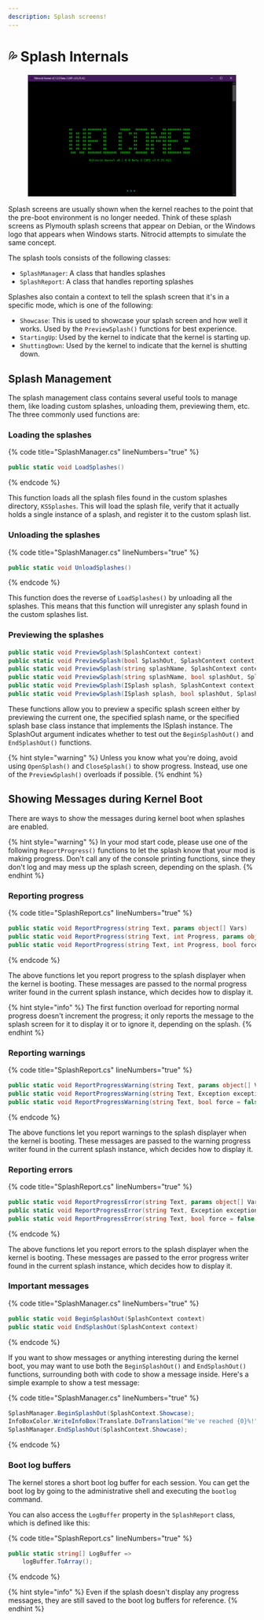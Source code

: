 ```yaml
---
description: Splash screens!
---
```


# 💦 Splash Internals

<figure><img src="../../../.gitbook/assets/image.png" alt=""><figcaption></figcaption></figure>

Splash screens are usually shown when the kernel reaches to the point that the pre-boot environment is no longer needed. Think of these splash screens as Plymouth splash screens that appear on Debian, or the Windows logo that appears when Windows starts. Nitrocid attempts to simulate the same concept.

The splash tools consists of the following classes:

* `SplashManager`: A class that handles splashes
* `SplashReport`: A class that handles reporting splashes

Splashes also contain a context to tell the splash screen that it's in a specific mode, which is one of the following:

* `Showcase`: This is used to showcase your splash screen and how well it works. Used by the `PreviewSplash()` functions for best experience.
* `StartingUp`: Used by the kernel to indicate that the kernel is starting up.
* `ShuttingDown`: Used by the kernel to indicate that the kernel is shutting down.

## Splash Management

The splash management class contains several useful tools to manage them, like loading custom splashes, unloading them, previewing them, etc. The three commonly used functions are:

### Loading the splashes

{% code title="SplashManager.cs" lineNumbers="true" %}
```csharp
public static void LoadSplashes()
```
{% endcode %}

This function loads all the splash files found in the custom splashes directory, `KSSplashes`. This will load the splash file, verify that it actually holds a single instance of a splash, and register it to the custom splash list.

### Unloading the splashes

{% code title="SplashManager.cs" lineNumbers="true" %}
```csharp
public static void UnloadSplashes()
```
{% endcode %}

This function does the reverse of `LoadSplashes()` by unloading all the splashes. This means that this function will unregister any splash found in the custom splashes list.

### Previewing the splashes

```csharp
public static void PreviewSplash(SplashContext context)
public static void PreviewSplash(bool SplashOut, SplashContext context)
public static void PreviewSplash(string splashName, SplashContext context)
public static void PreviewSplash(string splashName, bool splashOut, SplashContext context)
public static void PreviewSplash(ISplash splash, SplashContext context)
public static void PreviewSplash(ISplash splash, bool splashOut, SplashContext context)
```

These functions allow you to preview a specific splash screen either by previewing the current one, the specified splash name, or the specified splash base class instance that implements the ISplash instance. The SplashOut argument indicates whether to test out the `BeginSplashOut()` and `EndSplashOut()` functions.

{% hint style="warning" %}
Unless you know what you're doing, avoid using `OpenSplash()` and `CloseSplash()` to show progress. Instead, use one of the `PreviewSplash()` overloads if possible.
{% endhint %}

## Showing Messages during Kernel Boot

There are ways to show the messages during kernel boot when splashes are enabled.

{% hint style="warning" %}
In your mod start code, please use one of the following `ReportProgress()` functions to let the splash know that your mod is making progress. Don't call any of the console printing functions, since they don't log and may mess up the splash screen, depending on the splash.
{% endhint %}

### Reporting progress

{% code title="SplashReport.cs" lineNumbers="true" %}
```csharp
public static void ReportProgress(string Text, params object[] Vars)
public static void ReportProgress(string Text, int Progress, params object[] Vars)
public static void ReportProgress(string Text, int Progress, bool force = false, ISplash splash = null, params object[] Vars)
```
{% endcode %}

The above functions let you report progress to the splash displayer when the kernel is booting. These messages are passed to the normal progress writer found in the current splash instance, which decides how to display it.

{% hint style="info" %}
The first function overload for reporting normal progress doesn't increment the progress; it only reports the message to the splash screen for it to display it or to ignore it, depending on the splash.
{% endhint %}

### Reporting warnings

{% code title="SplashReport.cs" lineNumbers="true" %}
```csharp
public static void ReportProgressWarning(string Text, params object[] Vars)
public static void ReportProgressWarning(string Text, Exception exception, params object[] Vars)
public static void ReportProgressWarning(string Text, bool force = false, ISplash splash = null, Exception exception = null, params object[] Vars)
```
{% endcode %}

The above functions let you report warnings to the splash displayer when the kernel is booting. These messages are passed to the warning progress writer found in the current splash instance, which decides how to display it.

### Reporting errors

{% code title="SplashReport.cs" lineNumbers="true" %}
```csharp
public static void ReportProgressError(string Text, params object[] Vars)
public static void ReportProgressError(string Text, Exception exception, params object[] Vars)
public static void ReportProgressError(string Text, bool force = false, ISplash splash = null, Exception exception = null, params object[] Vars)
```
{% endcode %}

The above functions let you report errors to the splash displayer when the kernel is booting. These messages are passed to the error progress writer found in the current splash instance, which decides how to display it.

### Important messages

{% code title="SplashManager.cs" lineNumbers="true" %}
```csharp
public static void BeginSplashOut(SplashContext context)
public static void EndSplashOut(SplashContext context)
```
{% endcode %}

If you want to show messages or anything interesting during the kernel boot, you may want to use both the `BeginSplashOut()` and `EndSplashOut()` functions, surrounding both with code to show a message inside. Here's a simple example to show a test message:

{% code title="SplashManager.cs" lineNumbers="true" %}
```csharp
SplashManager.BeginSplashOut(SplashContext.Showcase);
InfoBoxColor.WriteInfoBox(Translate.DoTranslation("We've reached {0}%!"), vars: prog);
SplashManager.EndSplashOut(SplashContext.Showcase);
```
{% endcode %}

### Boot log buffers

The kernel stores a short boot log buffer for each session. You can get the boot log by going to the administrative shell and executing the `bootlog` command.

You can also access the `LogBuffer` property in the `SplashReport` class, which is defined like this:

{% code title="SplashReport.cs" lineNumbers="true" %}
```csharp
public static string[] LogBuffer =>
    logBuffer.ToArray();
```
{% endcode %}

{% hint style="info" %}
Even if the splash doesn't display any progress messages, they are still saved to the boot log buffers for reference.
{% endhint %}
